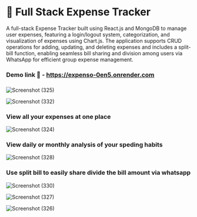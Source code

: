 # 📝 Full Stack Expense Tracker
A full-stack Expense Tracker built using React.js and MongoDB to manage user expenses, featuring a login/logout system, categorization, and visualization of expenses using Chart.js. 
The application supports CRUD operations for adding, updating, and deleting expenses and includes a split-bill function, enabling seamless bill sharing and division among users via WhatsApp for efficient group expense management.

### Demo link 🔗 - https://expenso-0en5.onrender.com

###

![Screenshot (325)](https://github.com/user-attachments/assets/c8e30847-f3f5-42ea-9543-f91e142ba2eb)

![Screenshot (332)](https://github.com/user-attachments/assets/71213314-b377-4d03-80ed-335821fb4287)

### View all your expenses at one place
![Screenshot (324)](https://github.com/user-attachments/assets/e9cc9a6b-79e7-4fdd-804b-8103557f93cc)
### View daily or monthly analysis of your speding habits

![Screenshot (328)](https://github.com/user-attachments/assets/a1ca1eee-a478-437e-a49e-c2a8e5dadfc1)
### Use split bill to easily share divide the bill amount via whatsapp
![Screenshot (330)](https://github.com/user-attachments/assets/95a606da-4c51-4ab4-8c9a-a7cc39b10151)


![Screenshot (327)](https://github.com/user-attachments/assets/c03511c5-7554-4f7e-bf18-ed225c9bb8a0)


![Screenshot (326)](https://github.com/user-attachments/assets/06ff70a4-f9ec-4e6c-991a-0b6eb42450b4)
